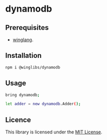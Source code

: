 # dynamodb

## Prerequisites

* [winglang](https://winglang.io).

## Installation

```sh
npm i @winglibs/dynamodb
```

## Usage

```sh
bring dynamodb;

let adder = new dynamodb.Adder();
```

## Licence

This library is licensed under the [MIT License](./LICENSE).